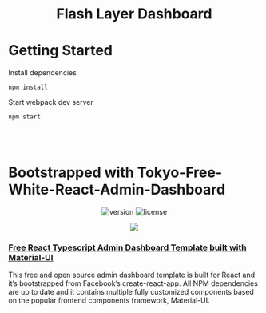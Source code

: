<h1 align="center">
    <b>Flash Layer Dashboard</b>
    <br>
    <a href="https://twitter.com/intent/tweet?url=https://bloomui.com&text=I like this React admin dashboard">
    </a>
</h1>

# Getting Started

Install dependencies

`npm install`

Start webpack dev server

`npm start`

<br/>
<br/>

# Bootstrapped with Tokyo-Free-White-React-Admin-Dashboard

<div align="center">

![version](https://img.shields.io/badge/version-2.0.0-blue.svg)
![license](https://img.shields.io/badge/license-MIT-blue.svg)

<a href="https://bloomui.com/product/tokyo-free-white-react-typescript-material-ui-admin-dashboard/"><img src="https://bloomui.s3.us-east-2.amazonaws.com/tokyo-free-white-react-typescript-material-ui-admin-dashboard.jpg" /></a>

</div>

<a href="https://bloomui.com/product/tokyo-free-white-react-typescript-material-ui-admin-dashboard/"><h3>Free React Typescript Admin Dashboard Template built with Material-UI</h3></a>

<p>
    This free and open source admin dashboard template is built for React and it’s bootstrapped from Facebook’s create-react-app. All NPM dependencies are up to date and it contains multiple fully customized components based on the popular frontend components framework, Material-UI.
</p>
